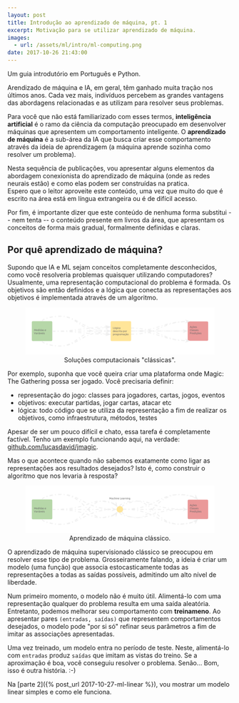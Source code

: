 ```yaml
---
layout: post
title: Introdução ao aprendizado de máquina, pt. 1
excerpt: Motivação para se utilizar aprendizado de máquina.
images:
  - url: /assets/ml/intro/ml-computing.png
date: 2017-10-26 21:43:00
---
```


Um guia introdutório em Português e Python.

Arendizado de máquina e IA, em geral, têm ganhado muita tração nos últimos
anos. Cada vez mais, indivíduos percebem as grandes vantagens das abordagens
relacionadas e as utilizam para resolver seus problemas.

Para você que não está familiarizado com esses termos,
**inteligência artificial** é o ramo da ciência da computação preocupado
em desenvolver máquinas que apresentem um comportamento inteligente. O
**aprendizado de máquina** é a sub-área da IA que busca criar esse
comportamento através da ideia de aprendizagem (a máquina aprende sozinha
como resolver um problema).

Nesta sequência de publicações, vou apresentar alguns elementos da abordagem
conexionista do aprendizado de máquina (onde as redes neurais estão) e como
elas podem ser construídas na pratica.  
Espero que o leitor aproveite este conteúdo, uma vez que muito do que é escrito
na área está em língua extrangeira ou é de difícil acesso.

Por fim, é importante dizer que este conteúdo de nenhuma forma substitui
-- nem tenta -- o conteúdo presente em livros da área, que apresentam os
conceitos de forma mais gradual, formalmente definidas e claras.

## Por quê aprendizado de máquina?

Supondo que IA e ML sejam conceitos completamente desconhecidos, como você
resolveria problemas quaisquer utilizando computadores? Usualmente, uma
representação computacional do problema é formada. Os objetivos são então
definidos e a lógica que conecta as representações aos objetivos é
implementada através de um algoritmo.

<center>
  <figure>
    <img src="/assets/ml/intro/classic-computing.png"
         alt="Computação 'normal'" />
    <figcaption>Soluções computacionais "clássicas".</figcaption>
  </figure>
</center>

Por exemplo, suponha que você queira criar uma plataforma onde Magic: The
Gathering possa ser jogado. Você precisaria definir:

 * representação do jogo: classes para jogadores, cartas, jogos, eventos
 * objetivos: executar partidas, jogar cartas, atacar etc
 * lógica: todo código que se utiliza da representação a fim de realizar
   os objetivos, como infraestrutura, métodos, testes

Apesar de ser um pouco difícil e chato, essa tarefa é completamente factível.
Tenho um exemplo funcionando aqui, na verdade:
[github.com/lucasdavid/jmagic](https://github.com/lucasdavid/jmagic).

Mas o que acontece quando não sabemos exatamente como ligar as representações
aos resultados desejados? Isto é, como construir o algoritmo que nos levaria à
resposta?

<center>
  <figure>
    <img src="/assets/ml/intro/ml-computing.png" alt="Aprendizado de máquina" />
    <figcaption>Aprendizado de máquina clássico.</figcaption>
  </figure>
</center>

O aprendizado de máquina supervisionado clássico se preocupou em resolver esse
tipo de problema. Grosseiramente falando, a ideia é criar um modelo (uma função)
que associa estocasticamente todas as representações a todas as saídas
possíveis, admitindo um alto nível de liberdade.

Num primeiro momento, o modelo não é muito útil. Alimentá-lo com uma
representação qualquer do problema resulta em uma saída aleatória. Entretanto,
podemos melhorar seu comportamento com **treinameno**. Ao apresentar pares
`(entradas, saídas)` que representem comportamentos desejados, o modelo pode
"por si só" refinar seus parâmetros a fim de imitar as associações apresentadas.

Uma vez treinado, um modelo entra no período de teste. Neste, alimentá-lo com
`entradas` produz `saídas` que imitam as vistas do treino. Se a aproximação é
boa, você conseguiu resolver o problema. Senão... Bom, isso é outra história. :-)

Na [parte 2]({% post_url 2017-10-27-ml-linear %}), vou mostrar um modelo linear
simples e como ele funciona.
